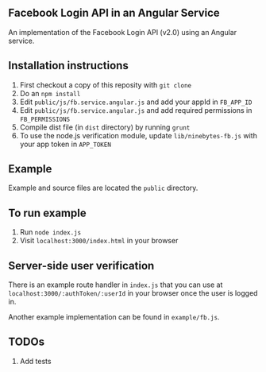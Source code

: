 ## Facebook Login API in an Angular Service

An implementation of the Facebook Login API (v2.0) using an Angular service.


## Installation instructions

1. First checkout a copy of this reposity with `git clone`
2. Do an `npm install`
3. Edit `public/js/fb.service.angular.js` and add your appId in `FB_APP_ID`
4. Edit `public/js/fb.service.angular.js` and add required permissions in `FB_PERMISSIONS`
5. Compile dist file (in `dist` directory) by running `grunt`
6. To use the node.js verification module, update `lib/ninebytes-fb.js` with your app token in `APP_TOKEN`


## Example

Example and source files are located the `public` directory.


## To run example

1. Run `node index.js`
2. Visit `localhost:3000/index.html` in your browser


## Server-side user verification

There is an example route handler in `index.js` that you can use at `localhost:3000/:authToken/:userId` in your browser once the user is logged in.

Another example implementation can be found in `example/fb.js`.


## TODOs

1. Add tests
